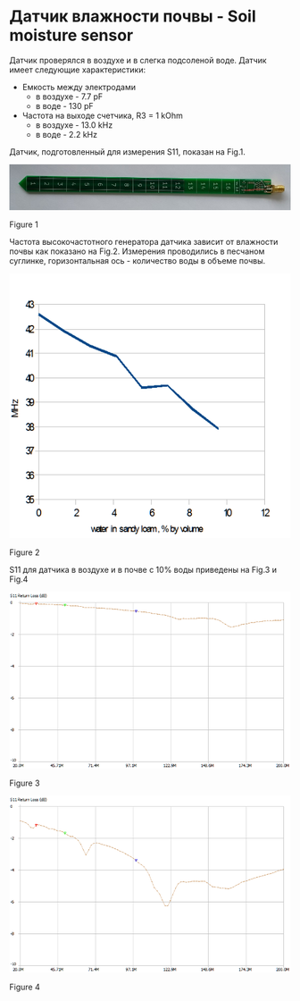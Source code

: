 # Датчик влажности почвы - Soil moisture sensor

Датчик проверялся в воздухе и в слегка подсоленой воде. Датчик имеет следующие характеристики:
  * Емкость между электродами
    * в воздухе - 7.7 pF
    * в воде - 130 pF
  * Частота на выходе счетчика, R3 = 1 kOhm 
    * в воздухе - 13.0 kHz
    * в воде - 2.2 kHz

Датчик, подготовленный для измерения S11, показан на Fig.1.

![Figure 1](https://github.com/akouz/Soil_moisture/blob/master/Sensor/S11.jpg)

Figure 1

Частота высокочастотного генератора датчика зависит от влажности почвы как показано на Fig.2. Измерения проводились в песчаном суглинке, горизонтальная ось - количество воды в объеме почвы.

![Figure 2](https://github.com/akouz/Soil_moisture/blob/master/Sensor/Freq_vs_water.png)

Figure 2

S11 для датчика в воздухе и в почве с 10% воды приведены на Fig.3 и Fig.4

![Figure 3](https://github.com/akouz/Soil_moisture/blob/master/Sensor/S11_air.png)

Figure 3

![Figure 4](https://github.com/akouz/Soil_moisture/blob/master/Sensor/S11_soil.png)

Figure 4
